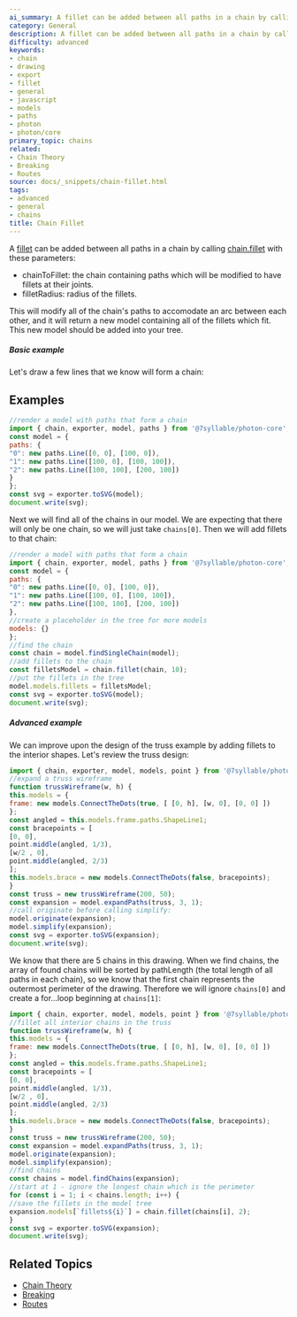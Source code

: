 ```yaml
---
ai_summary: A fillet can be added between all paths in a chain by calling
category: General
description: A fillet can be added between all paths in a chain by calling
difficulty: advanced
keywords:
- chain
- drawing
- export
- fillet
- general
- javascript
- models
- paths
- photon
- photon/core
primary_topic: chains
related:
- Chain Theory
- Breaking
- Routes
source: docs/_snippets/chain-fillet.html
tags:
- advanced
- general
- chains
title: Chain Fillet
---
```

A [fillet](/docs/intermediate-drawing/index.md#fillets) can be added between all paths in a chain by calling
[chain.fillet](../api/modules/core_chain.html#fillet) with these parameters:

* chainToFillet: the chain containing paths which will be modified to have fillets at their joints.
* filletRadius: radius of the fillets.

This will modify all of the chain's paths to accomodate an arc between each other, and it will return a new model containing all of the fillets which fit.
This new model should be added into your tree.

##### Basic example

Let's draw a few lines that we know will form a chain:

## Examples

```javascript
//render a model with paths that form a chain
import { chain, exporter, model, paths } from '@7syllable/photon-core';
const model = {
paths: {
"0": new paths.Line([0, 0], [100, 0]),
"1": new paths.Line([100, 0], [100, 100]),
"2": new paths.Line([100, 100], [200, 100])
}
};
const svg = exporter.toSVG(model);
document.write(svg);
```
Next we will find all of the chains in our model. We are expecting that there will only be one chain, so we will just take `chains[0]`.
Then we will add fillets to that chain:
```javascript
//render a model with paths that form a chain
import { chain, exporter, model, paths } from '@7syllable/photon-core';
const model = {
paths: {
"0": new paths.Line([0, 0], [100, 0]),
"1": new paths.Line([100, 0], [100, 100]),
"2": new paths.Line([100, 100], [200, 100])
},
//create a placeholder in the tree for more models
models: {}
};
//find the chain
const chain = model.findSingleChain(model);
//add fillets to the chain
const filletsModel = chain.fillet(chain, 10);
//put the fillets in the tree
model.models.fillets = filletsModel;
const svg = exporter.toSVG(model);
document.write(svg);
```

##### Advanced example

We can improve upon the design of the truss example by adding fillets to the interior shapes. Let's review the truss design:
```javascript
import { chain, exporter, model, models, point } from '@7syllable/photon-core';
//expand a truss wireframe
function trussWireframe(w, h) {
this.models = {
frame: new models.ConnectTheDots(true, [ [0, h], [w, 0], [0, 0] ])
};
const angled = this.models.frame.paths.ShapeLine1;
const bracepoints = [
[0, 0],
point.middle(angled, 1/3),
[w/2 , 0],
point.middle(angled, 2/3)
];
this.models.brace = new models.ConnectTheDots(false, bracepoints);
}
const truss = new trussWireframe(200, 50);
const expansion = model.expandPaths(truss, 3, 1);
//call originate before calling simplify:
model.originate(expansion);
model.simplify(expansion);
const svg = exporter.toSVG(expansion);
document.write(svg);
```
We know that there are 5 chains in this drawing. When we find chains, the array of found chains will be sorted by pathLength (the total length of all paths in each chain),
so we know that the first chain represents the outermost perimeter of the drawing. Therefore we will ignore `chains[0]` and create a for...loop beginning at `chains[1]`:
```javascript
import { chain, exporter, model, models, point } from '@7syllable/photon-core';
//fillet all interior chains in the truss
function trussWireframe(w, h) {
this.models = {
frame: new models.ConnectTheDots(true, [ [0, h], [w, 0], [0, 0] ])
};
const angled = this.models.frame.paths.ShapeLine1;
const bracepoints = [
[0, 0],
point.middle(angled, 1/3),
[w/2 , 0],
point.middle(angled, 2/3)
];
this.models.brace = new models.ConnectTheDots(false, bracepoints);
}
const truss = new trussWireframe(200, 50);
const expansion = model.expandPaths(truss, 3, 1);
model.originate(expansion);
model.simplify(expansion);
//find chains
const chains = model.findChains(expansion);
//start at 1 - ignore the longest chain which is the perimeter
for (const i = 1; i < chains.length; i++) {
//save the fillets in the model tree
expansion.models[`fillets${i}`] = chain.fillet(chains[i], 2);
}
const svg = exporter.toSVG(expansion);
document.write(svg);
```

## Related Topics

- [Chain Theory](../index.md)
- [Breaking](../index.md)
- [Routes](../index.md)
